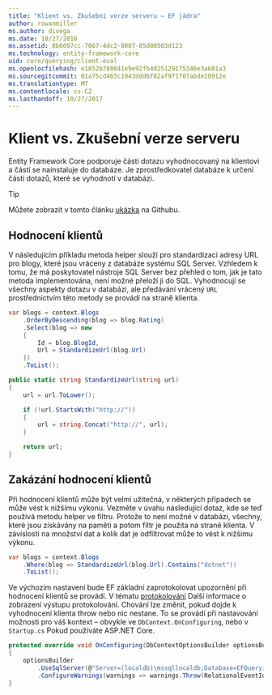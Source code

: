 ```yaml
---
title: "Klient vs. Zkušební verze serveru – EF jádra"
author: rowanmiller
ms.author: divega
ms.date: 10/27/2016
ms.assetid: 8b6697cc-7067-4dc2-8007-85d80503d123
ms.technology: entity-framework-core
uid: core/querying/client-eval
ms.openlocfilehash: e1852b780041e9e92fb4d25129175346e3a601a3
ms.sourcegitcommit: 01a75cd483c1943ddd6f82af971f07abde20912e
ms.translationtype: MT
ms.contentlocale: cs-CZ
ms.lasthandoff: 10/27/2017
---
```

# <a name="client-vs-server-evaluation"></a>Klient vs. Zkušební verze serveru

Entity Framework Core podporuje části dotazu vyhodnocovaný na klientovi a částí se nainstaluje do databáze. Je zprostředkovatel databáze k určení části dotazů, které se vyhodnotí v databázi.

> [!TIP]  
> Můžete zobrazit v tomto článku [ukázka](https://github.com/aspnet/EntityFramework.Docs/tree/master/samples/core/Querying) na Githubu.

## <a name="client-evaluation"></a>Hodnocení klientů

V následujícím příkladu metoda helper slouží pro standardizaci adresy URL pro blogy, které jsou vráceny z databáze systému SQL Server. Vzhledem k tomu, že má poskytovatel nástroje SQL Server bez přehled o tom, jak je tato metoda implementována, není možné přeloží ji do SQL. Vyhodnocují se všechny aspekty dotazu v databázi, ale předávání vrácený `URL` prostřednictvím této metody se provádí na straně klienta.

<!-- [!code-csharp[Main](samples/core/Querying/Querying/ClientEval/Sample.cs?highlight=6)] -->
``` csharp
var blogs = context.Blogs
    .OrderByDescending(blog => blog.Rating)
    .Select(blog => new
    {
        Id = blog.BlogId,
        Url = StandardizeUrl(blog.Url)
    })
    .ToList();
```

<!-- [!code-csharp[Main](samples/core/Querying/Querying/ClientEval/Sample.cs)] -->
``` csharp
public static string StandardizeUrl(string url)
{
    url = url.ToLower();

    if (!url.StartsWith("http://"))
    {
        url = string.Concat("http://", url);
    }

    return url;
}
```

## <a name="disabling-client-evaluation"></a>Zakázání hodnocení klientů

Při hodnocení klientů může být velmi užitečná, v některých případech se může vést k nižšímu výkonu. Vezměte v úvahu následující dotaz, kde se teď používá metodu helper ve filtru. Protože to není možné v databázi, všechny, které jsou získávány na paměti a potom filtr je použita na straně klienta. V závislosti na množství dat a kolik dat je odfiltrovat může to vést k nižšímu výkonu.

<!-- [!code-csharp[Main](samples/core/Querying/Querying/ClientEval/Sample.cs)] -->
``` csharp
var blogs = context.Blogs
    .Where(blog => StandardizeUrl(blog.Url).Contains("dotnet"))
    .ToList();
```

Ve výchozím nastavení bude EF základní zaprotokolovat upozornění při hodnocení klientů se provádí. V tématu [protokolování](../miscellaneous/logging.md) Další informace o zobrazení výstupu protokolování. Chování lze změnit, pokud dojde k vyhodnocení klienta throw nebo nic nestane. To se provádí při nastavování možnosti pro váš kontext – obvykle ve `DbContext.OnConfiguring`, nebo v `Startup.cs` Pokud používáte ASP.NET Core.

<!-- [!code-csharp[Main](samples/core/Querying/Querying/ClientEval/ThrowOnClientEval/BloggingContext.cs?highlight=5)] -->
``` csharp
protected override void OnConfiguring(DbContextOptionsBuilder optionsBuilder)
{
    optionsBuilder
        .UseSqlServer(@"Server=(localdb)\mssqllocaldb;Database=EFQuerying;Trusted_Connection=True;")
        .ConfigureWarnings(warnings => warnings.Throw(RelationalEventId.QueryClientEvaluationWarning));
}
```

